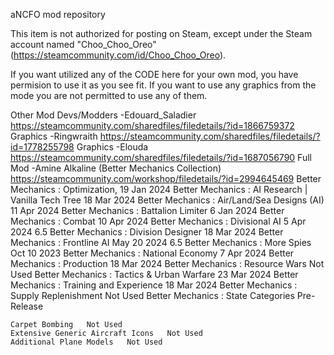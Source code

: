 aNCFO mod repository

This item is not authorized for posting on Steam, except under the Steam account named "Choo_Choo_Oreo" (https://steamcommunity.com/id/Choo_Choo_Oreo).



If you want utilized any of the CODE here for your own mod, you have permision to use it as you see fit.
If you want to use any graphics from the mode you are not permitted to use any of them.

Other Mod Devs/Modders
-Edouard_Saladier
https://steamcommunity.com/sharedfiles/filedetails/?id=1866759372
	Graphics
-Ringwraith
https://steamcommunity.com/sharedfiles/filedetails/?id=1778255798
	Graphics
-Elouda
https://steamcommunity.com/sharedfiles/filedetails/?id=1687056790
	Full Mod
-Amine Alkaline (Better Mechanics Collection)
https://steamcommunity.com/workshop/filedetails/?id=2994645469
	Better Mechanics : Optimization,   19 Jan 2024
	Better Mechanics : AI Research | Vanilla Tech Tree   18 Mar 2024
	Better Mechanics : Air/Land/Sea Designs (AI)   11 Apr 2024
	Better Mechanics : Battalion Limiter   6 Jan 2024
	Better Mechanics : Combat   10 Apr 2024
	Better Mechanics : Divisional AI   5 Apr 2024   6.5
	Better Mechanics : Division Designer   18 Mar 2024
	Better Mechanics : Frontline AI   May 20 2024   6.5
	Better Mechanics : More Spies   Oct 10 2023
	Better Mechanics : National Economy   7 Apr 2024
	Better Mechanics : Production   18 Mar 2024
	Better Mechanics : Resource Wars   Not Used
	Better Mechanics : Tactics & Urban Warfare 23 Mar 2024
	Better Mechanics : Training and Experience   18 Mar 2024
	Better Mechanics : Supply Replenishment   Not Used
	Better Mechanics : State Categories   Pre-Release

	Carpet Bombing   Not Used
	Extensive Generic Aircraft Icons   Not Used
	Additional Plane Models   Not Used
